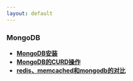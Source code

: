```yaml
---
layout: default
---
```





### MongoDB
  * **[MongoDB安装](./detail/MongoDB安装.html)**
  * **[MongoDB的CURD操作](./detail/MongoDB的CURD操作.html)**
  * **[redis、memcached和mongodb的对比](./detail/redis、memcached和mongodb的对比.html)**
  

